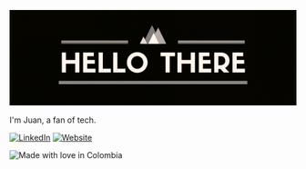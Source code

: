<p align="center">
  <img src="banner.png">
</p>  

I'm Juan, a fan of tech.

<a href="https://www.linkedin.com/in/juan-david-piza-311352182/" target="_blank"><img src="https://raw.githubusercontent.com/arturssmirnovs/arturssmirnovs/master/in.png" alt="LinkedIn" width="30"></a>
<a href="https://www.linkedin.com/in/juan-david-piza-311352182/" target="_blank"><img src="https://raw.githubusercontent.com/arturssmirnovs/arturssmirnovs/master/www.png" alt="Website" width="30"></a>

![Made with love in Colombia](https://madewithlove.now.sh/co?heart=true&colorA=%23990011&colorB=%23000000&template=for-the-badge)
